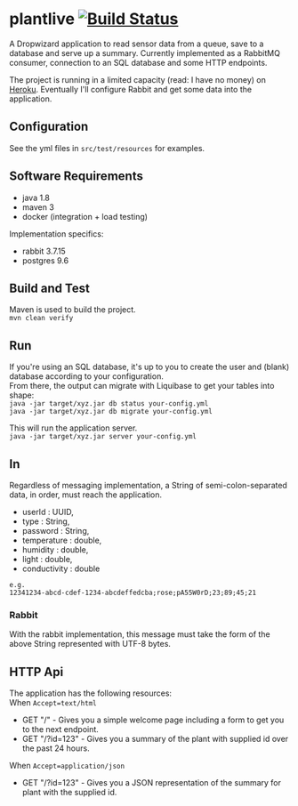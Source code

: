 # plantlive [![Build Status](https://travis-ci.com/JohnSharpe/plantlive.svg?branch=master)](https://travis-ci.com/JohnSharpe/plantlive)
A Dropwizard application to read sensor data from a queue, save to a database and serve up a summary.
Currently implemented as a RabbitMQ consumer, connection to an SQL database and some HTTP endpoints.

The project is running in a limited capacity (read: I have no money) on [Heroku](https://plantlive.herokuapp.com/). Eventually I'll configure Rabbit and get some data into the application.

## Configuration
See the yml files in `src/test/resources` for examples.

## Software Requirements
- java 1.8
- maven 3
- docker (integration + load testing)

Implementation specifics:
- rabbit 3.7.15
- postgres 9.6

## Build and Test
Maven is used to build the project.  
`mvn clean verify`

## Run
If you're using an SQL database, it's up to you to create the user and (blank) database according to your configuration.  
From there, the output can migrate with Liquibase to get your tables into shape:  
`java -jar target/xyz.jar db status your-config.yml`  
`java -jar target/xyz.jar db migrate your-config.yml`

This will run the application server.  
`java -jar target/xyz.jar server your-config.yml`

## In
Regardless of messaging implementation, a String of semi-colon-separated data, in order, must reach the application.

- userId : UUID,
- type : String,
- password : String,
- temperature : double,
- humidity : double,
- light : double,
- conductivity : double

```
e.g.
12341234-abcd-cdef-1234-abcdeffedcba;rose;pA55W0rD;23;89;45;21
```

### Rabbit
With the rabbit implementation, this message must take the form of the above String represented with UTF-8 bytes.

## HTTP Api
The application has the following resources:  
When `Accept=text/html` 
- GET "/" - Gives you a simple welcome page including a form to get you to the next endpoint.
- GET "/?id=123" - Gives you a summary of the plant with supplied id over the past 24 hours.

When `Accept=application/json`
- GET "/?id=123" - Gives you a JSON representation of the summary for plant with the supplied id.

